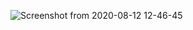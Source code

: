 ![Screenshot from 2020-08-12 12-46-45](https://user-images.githubusercontent.com/69572240/89988728-94a46780-dc9d-11ea-838b-6e39161ad92a.png)
